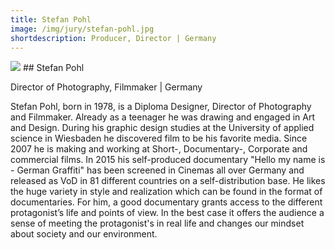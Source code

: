 ```yaml
---
title: Stefan Pohl
image: /img/jury/stefan-pohl.jpg
shortdescription: Producer, Director | Germany
---
```

<img src="/img/jury/stefan-pohl.jpg">
## Stefan Pohl

Director of Photography, Filmmaker | Germany

Stefan Pohl, born in 1978, is a Diploma Designer, Director of Photography and Filmmaker.
Already as a teenager he was drawing and engaged in Art and Design. During his graphic
design studies at the University of applied science in Wiesbaden he discovered film to be his
favorite media. Since 2007 he is making and working at Short-, Documentary-, Corporate
and commercial films.
In 2015 his self-produced documentary "Hello my name is - German Graffiti" has been
screened in Cinemas all over Germany and released as VoD in 81 different countries on a
self-distribution base.
He likes the huge variety in style and realization which can be found in the format of
documentaries. For him, a good documentary grants access to the different protagonist’s life
and points of view. In the best case it offers the audience a sense of meeting the
protagonist's in real life and changes our mindset about society and our environment.
 



